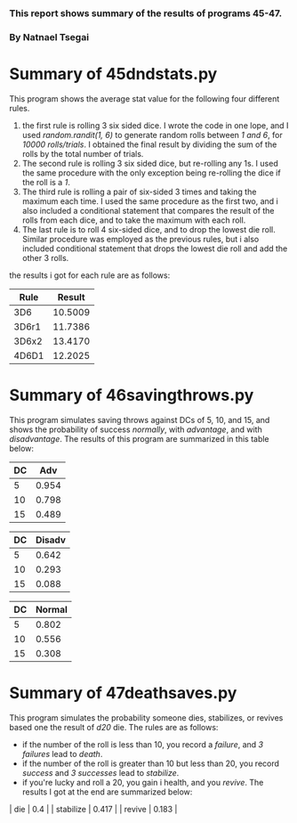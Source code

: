 ### This report shows summary of the results of programs 45-47.
### By Natnael Tsegai

# Summary of 45dndstats.py
This program shows the average stat value for the following four different rules. 
   1. the first rule is rolling 3 six sided dice. I wrote the code in one lope, and I used
      *random.randit(1, 6)* to generate random rolls between *1 and 6*, for *10000 
      rolls/trials*. I obtained the final result by dividing the sum of the rolls by the
      total number of trials.
   2. The second rule is rolling 3 six sided dice, but re-rolling any 1s. I used the same
      procedure with the only exception being re-rolling the dice if the roll is a *1*.
   3. The third rule is rolling a pair of six-sided 3 times and taking the maximum each 
      time. I used the same procedure as the first two, and i also included a conditional
      statement that compares the result of the rolls from each dice, and to take the
      maximum with each roll.
   4. The last rule is to roll 4 six-sided dice, and to drop the lowest die roll. Similar 
      procedure was employed as the previous rules, but i also included conditional 
      statement that drops the lowest die roll and add the other 3 rolls.
      
the results i got for each rule are as follows:
      
   |   Rule    |   Result     |
   | ----------| -------------|
   |   3D6     |    10.5009   |
   |   3D6r1   |    11.7386   |
   |   3D6x2   |    13.4170   |
   |   4D6D1   |    12.2025   |
      
      
# Summary of 46savingthrows.py      
This program simulates saving throws against DCs of 5, 10, and 15, and shows the probability
of success *normally*, with *advantage*, and with *disadvantage*. The results of this 
program are summarized in this table below:
   
   |   DC  |    Adv    |
   | ------| ----------|
   |   5   |    0.954  |
   |   10  |    0.798  |
   |   15  |    0.489  |

   |  DC   |   Disadv  |
   | ------| ----------|
   |   5   |    0.642  |
   |   10  |    0.293  |
   |   15  |    0.088  |
   
   |  DC   |    Normal |
   | ------| ----------|
   |   5   |    0.802  |
   |   10  |    0.556  |
   |   15  |    0.308  |
   
   
# Summary of 47deathsaves.py

This program simulates the probability someone dies, stabilizes, or revives based one the 
result of *d20* die. The rules are as follows:
  - if the number of the roll is less than 10, you record a *failure*, and *3 failures*
    lead to *death*.
  - if the number of the roll is greater than 10 but less than 20, you record *success*
    and *3 successes* lead to *stabilize*.
  - if you're lucky and roll a 20, you gain i health, and you *revive*.
The results I got at the end are summarized below:

   |    die         |    0.4      |
   |    stabilize   |    0.417    |
   |    revive      |    0.183    |
   
   